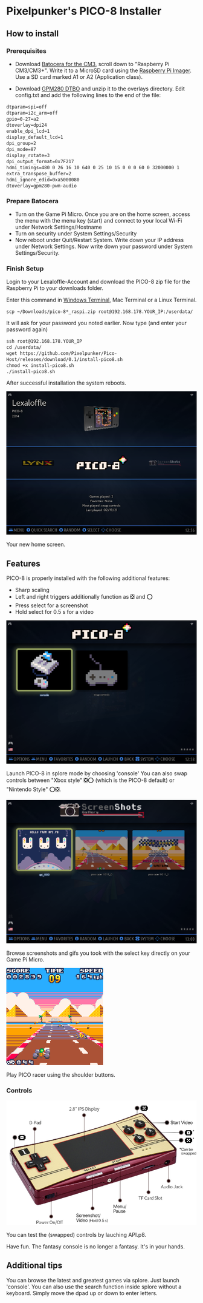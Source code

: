 # Pixelpunker's PICO-8 Installer

## How to install
### Prerequisites
- Download [Batocera for the CM3](https://batocera.org/download), scroll down to "Raspberry Pi CM3/CM3+". Write it to a MicroSD card using the [Raspberry Pi Imager](https://www.raspberrypi.org/software/). Use a SD card marked A1 or A2 (Application class).

- Download [GPM280 DTBO](https://www.waveshare.com/wiki/File:GPM280_DTBO.zip) and unzip it to the overlays directory. Edit config.txt and add the following lines to the end of the file:

``` 
dtparam=spi=off
dtparam=i2c_arm=off
gpio=0-27=a2
dtoverlay=dpi24
enable_dpi_lcd=1
display_default_lcd=1
dpi_group=2
dpi_mode=87
display_rotate=3
dpi_output_format=0x7F217
hdmi_timings=480 0 26 16 10 640 0 25 10 15 0 0 0 60 0 32000000 1
extra_transpose_buffer=2
hdmi_ignore_edid=0xa5000080
dtoverlay=gpm280-pwm-audio
``` 

### Prepare Batocera
- Turn on the Game Pi Micro. Once you are on the home screen, access the menu with the menu key (start) and connect to your local Wi-Fi under Network Settings/Hostname
- Turn on security under System Settings/Security
- Now reboot under Quit/Restart System. Write down your IP address under Network Settings. Now write down your password under System Settings/Security.

### Finish Setup

Login to your Lexaloffle-Account and download the PICO-8 zip file for the Raspberry Pi to your downloads folder.


Enter this command in [Windows Terminal](https://www.microsoft.com/en-us/p/windows-terminal/9n0dx20hk701), Mac Terminal or a Linux Terminal.

``` 
scp ~/Downloads/pico-8*_raspi.zip root@192.168.178.YOUR_IP:/userdata/
```

It will ask for your password you noted earlier. Now type (and enter your password again)
```
ssh root@192.168.178.YOUR_IP
cd /userdata/
wget https://github.com/Pixelpunker/Pico-Host/releases/download/0.1/install-pico8.sh
chmod +x install-pico8.sh
./install-pico8.sh
```
After successful installation the system reboots.

<img src="https://github.com/Pixelpunker/Pico-Host/blob/main/images/mainp8.png"></img>

Your new home screen.

## Features

PICO-8 is properly installed with the following additional features:
- Sharp scaling
- Left and right triggers additionally function as ❎ and ⭕
- Press select for a screenshot
- Hold select for 0.5 s for a video

<img src="https://github.com/Pixelpunker/Pico-Host/blob/main/images/subp8.png"></img>

Launch PICO-8 in splore mode by choosing 'console' You can also swap controls between "Xbox style" ❎⭕ (which is the PICO-8 default) or "Nintendo Style" ⭕❎.


<img src="https://github.com/Pixelpunker/Pico-Host/blob/main/images/screensh.png"></img>

Browse screenshots and gifs you took with the select key directly on your Game Pi Micro.


<img src="https://github.com/Pixelpunker/Pico-Host/blob/main/images/BJgqjJ.gif"></img>

Play PICO racer using the shoulder buttons.

### Controls
<img src="https://github.com/Pixelpunker/Pico-Host/blob/main/images/40_Shortcuts.png"></img>

You can test the (swapped) controls by lauching API.p8.

Have fun. The fantasy console is no longer a fantasy. It's in your hands.

## Additional tips

You can browse the latest and greatest games via splore. Just launch 'console'. You can also use the search function inside splore without a keyboard. Simply move the dpad up or down to enter letters.
